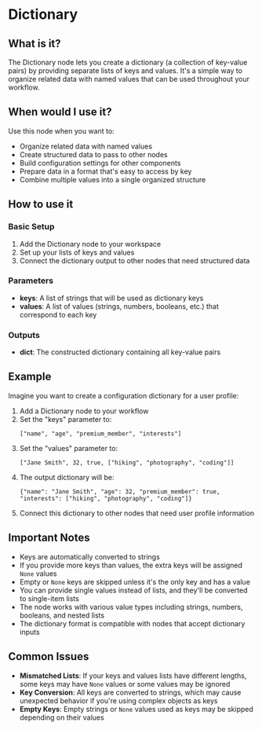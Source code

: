 # Dictionary

## What is it?

The Dictionary node lets you create a dictionary (a collection of key-value pairs) by providing separate lists of keys and values. It's a simple way to organize related data with named values that can be used throughout your workflow.

## When would I use it?

Use this node when you want to:

- Organize related data with named values
- Create structured data to pass to other nodes
- Build configuration settings for other components
- Prepare data in a format that's easy to access by key
- Combine multiple values into a single organized structure

## How to use it

### Basic Setup

1. Add the Dictionary node to your workspace
2. Set up your lists of keys and values
3. Connect the dictionary output to other nodes that need structured data

### Parameters

- **keys**: A list of strings that will be used as dictionary keys
- **values**: A list of values (strings, numbers, booleans, etc.) that correspond to each key

### Outputs

- **dict**: The constructed dictionary containing all key-value pairs

## Example

Imagine you want to create a configuration dictionary for a user profile:

1. Add a Dictionary node to your workflow
2. Set the "keys" parameter to:
   ```
   ["name", "age", "premium_member", "interests"]
   ```
3. Set the "values" parameter to:
   ```
   ["Jane Smith", 32, true, ["hiking", "photography", "coding"]]
   ```
4. The output dictionary will be:
   ```
   {"name": "Jane Smith", "age": 32, "premium_member": true, "interests": ["hiking", "photography", "coding"]}
   ```
5. Connect this dictionary to other nodes that need user profile information

## Important Notes

- Keys are automatically converted to strings
- If you provide more keys than values, the extra keys will be assigned `None` values
- Empty or `None` keys are skipped unless it's the only key and has a value
- You can provide single values instead of lists, and they'll be converted to single-item lists
- The node works with various value types including strings, numbers, booleans, and nested lists
- The dictionary format is compatible with nodes that accept dictionary inputs

## Common Issues

- **Mismatched Lists**: If your keys and values lists have different lengths, some keys may have `None` values or some values may be ignored
- **Key Conversion**: All keys are converted to strings, which may cause unexpected behavior if you're using complex objects as keys
- **Empty Keys**: Empty strings or `None` values used as keys may be skipped depending on their values
